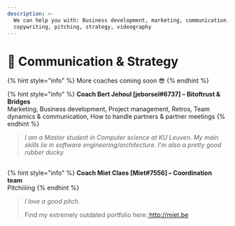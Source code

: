```yaml
---
description: >-
  We can help you with: Business development, marketing, communication,
  copywriting, pitching, strategy, videography
---
```


# 🦄 Communication & Strategy

{% hint style="info" %}
More coaches coming soon 😎
{% endhint %}



{% hint style="info" %}
**Coach Bert Jehoul \[jeborsel\#6737\] – Bitoftrust & Bridges**  
Marketing, Business development, Project management, Retros, Team dynamics & communication, How to handle partners & partner meetings
{% endhint %}

> _I am a Master student in Computer science at KU Leuven. My main skills lie in software engineering/architecture. I'm also a pretty good rubber ducky._

## 

{% hint style="info" %}
**Coach Miet Claes \[Miet\#7556\] – Coordination team**  
Pitchiiiing
{% endhint %}

> _I love a good pitch._
>
> Find my extremely outdated portfolio here:[ http://miet.be ](http://miet.be)

